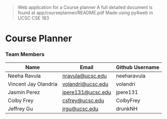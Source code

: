 > Web application for a Course planner
> A full detailed document is found at app/courseplanner/README.pdf
> Made using py4web in UCSC CSE 183
# Course Planner

### Team Members
| Name | Email | Github Username |
|------|-------| --------------- |
| Neeha Ravula | nravula@ucsc.edu | neeharavula |
| Vincent Jay Olandria | volandri@ucsc.edu | volandri |
| Jasmin Perez | jpere131@ucsc.edu | jpere131 |
| Colby Frey | csfrey@ucsc.edu | ColbyFrey |
| Jeffrey Gu | jrgu@ucsc.edu | drunkNH |

